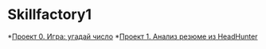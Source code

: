 # Skillfactory1
*[Проект 0. Игра: угадай число](https://github.com/Mana1496/Skillfactory1/tree/main/project0)
*[Проект 1. Анализ резюме из HeadHunter](https://github.com/Mana1496/Skillfactory1/tree/main/project-1)
